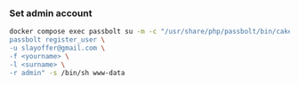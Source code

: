 ### Set admin account

```bash
docker compose exec passbolt su -m -c "/usr/share/php/passbolt/bin/cake \
passbolt register_user \
-u slayoffer@gmail.com \
-f <yourname> \
-l <surname> \
-r admin" -s /bin/sh www-data
```

